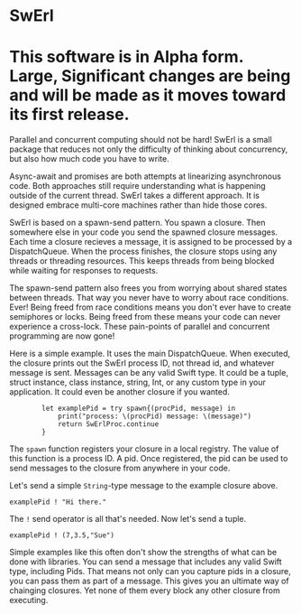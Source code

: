 # SwErl
# This software is in Alpha form. Large, Significant changes are being and will be made as it moves toward its first release.

Parallel and concurrent computing should not be hard! SwErl is a small package that reduces not only the difficulty of thinking about concurrency, but also how much code you have to write.

Async-await and promises are both attempts at linearizing asynchronous code. Both approaches still require understanding what is happening outside of the current thread. SwErl takes a different approach. It is designed embrace multi-core machines rather than hide those cores.

SwErl is based on a spawn-send pattern. You spawn a closure. Then somewhere else in your code you send the spawned closure messages. Each time a closure recieves a message, it is assigned to be processed by a DispatchQueue. When the process finishes, the closure stops using any threads or threading resources. This keeps threads from being blocked while waiting for responses to requests.

The spawn-send pattern also frees you from worrying about shared states between threads. That way you never have to worry about race conditions. Ever! Being freed from race conditions means you don't ever have to create semiphores or locks. Being freed from these means your code can never experience a cross-lock. These pain-points of parallel and concurrent programming are now gone! 

Here is a simple example. It uses the main DispatchQueue. When executed, the closure prints out the SwErl process ID, not thread id, and whatever message is sent. Messages can be any valid Swift type. It could be a tuple, struct instance, class instance, string, Int, or any custom type in your application. It could even be another closure if you wanted. 

            let examplePid = try spawn{(procPid, message) in
                print("process: \(procPid) message: \(message)")
                return SwErlProc.continue
            }
The <code>spawn</code> function registers your closure in a local registry. The value of this function is a process ID. A pid. Once registered, the pid can be used to send messages to the closure from <bold>anywhere</bold> in your code.

Let's send a simple <code>String</code>-type message to the example closure above. 
    
    examplePid ! "Hi there."

The <code>!</code> send operator is all that's needed. Now let's send a tuple.

    examplePid ! (7,3.5,"Sue")

Simple examples like this often don't show the strengths of what can be done with libraries. You can send a message that includes any valid Swift type, including Pids. That means not only can you capture pids in a closure, you can pass them as part of a message. This gives you an ultimate way of chainging closures. Yet none of them every block any other closure from executing.

